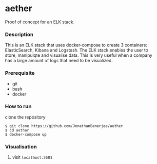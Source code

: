 # aether
Proof of concept for an ELK stack.

### Description
This is an ELK stack that uses docker-compose to create 3 containers: ElasticSearch, Kibana and Logstash. The ELK stack enables the user to store, manipulqte and visualise data. This is very useful when a company has a large amount of logs that need to be visualized. 

### Prerequisite
* git 
* bash
* docker 

### How to run
clone the repository 
```
$ git clone https://github.com/JonathanBanerjee/aether
$ cd aether
$ docker-compose up
```
### Visualisation
1. visit `localhost:5601`